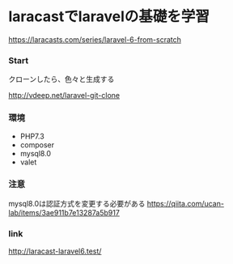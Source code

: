 # laracastでlaravelの基礎を学習
https://laracasts.com/series/laravel-6-from-scratch

### Start
クローンしたら、色々と生成する

http://vdeep.net/laravel-git-clone


### 環境
 - PHP7.3
 - composer
 - mysql8.0
 - valet
 
### 注意
 
 mysql8.0は認証方式を変更する必要がある
https://qiita.com/ucan-lab/items/3ae911b7e13287a5b917

###  link

http://laracast-laravel6.test/
